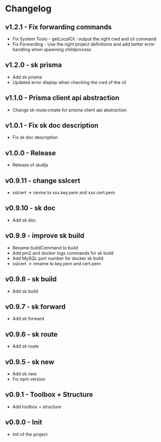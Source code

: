 # Changelog

## v1.2.1 - Fix forwarding commands

- Fix System Tools - getLocalCli : output the right cwd and cli command
- Fix Forwarding - Use the right project definitions and add better error handling when spawning childprocess

## v1.2.0 - sk prisma

- Add sk prisma
- Updated error display when checking the cwd of the cli

## v1.1.0 - Prisma client api abstraction

- Change sk route:create for prisma client api abstraction

## v1.0.1 - Fix sk doc description

- Fix sk doc description

## v1.0.0 - Release

- Release of skulljs

## v0.9.11 - change sslcert

- sslcert -> ranme to xxx.key.pem and xxx.cert.pem

## v0.9.10 - sk doc

- Add sk doc

## v0.9.9 - improve sk build

- Rename buildCommand to build
- Add pm2 and docker logs commands for sk build
- Add MySQL port number for docker sk build
- sslcert -> rename to key.pem and cert.pem

## v0.9.8 - sk build

- Add sk build

## v0.9.7 - sk forward

- Add sk forward

## v0.9.6 - sk route

- Add sk route

## v0.9.5 - sk new

- Add sk new
- Fix npm version

## v0.9.1 - Toolbox + Structure

- Add toolbox + structure

## v0.9.0 - Init

- Init of the project
